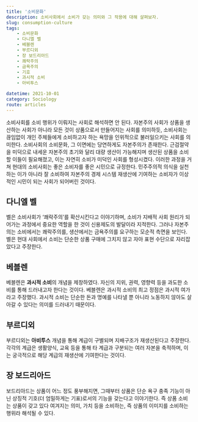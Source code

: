 ```yaml
---
title: '소비문화'
description: 소비사회에서 소비가 갖는 의미와 그 작용에 대해 살펴보자.
slug: consumption-culture
tags:
    - 소비문화
    - 다니엘 벨
    - 베블렌
    - 부르디외
    - 장 보드리아드
    - 쾌락주의
    - 금욕주의
    - 기호
    - 과시적 소비
    - 아비투스

datetime: 2021-10-01
category: Sociology
route: articles
---
```


소비사회를 소비 행위가 이뤄지는 사회로 해석하면 안 된다. 자본주의 사회가 상품을 생산하는 사회가 아니라 모든 것이 상품으로서 만들어지는 사회를 의미하듯, 소비사회는 끊임없이 개인 주체들에게 소비하고자 하는 욕망을 인위적으로 불러일으키는 사회를 의미한다.
소비사회의 소비문화, 그 이면에는 당연하게도 자본주의가 존재한다. 근검절약을 미덕으로 내세운 자본주의 초기와 달리 대량 생산이 가능해지며 생산된 상품을 소비할 이들이 필요해졌고, 이는 자연히 소비가 미덕인 사회를 형성시켰다. 이러한 과정을 거쳐 현대의 소비사회는 좋은 소비자를 좋은 시민으로 규정한다. 민주주의적 의식을 실천하는 이가 아니라 잘 소비하여 자본주의 경제 시스템 재생산에 기여하는 소비자가 이상적인 시민이 되는 사회가 되어버린 것이다.
## 다니엘 벨
벨은 소비사회가 ‘쾌락주의’를 확산시킨다고 이야기하며, 소비가 지배적 사회 원리가 되어가는 과정에서 중요한 역할을 한 것이 신용제도의 발달이라 지적한다. 그러나 자본주의는 소비에서는 쾌락주의를, 생산에서는 금욕주의를 요구하는 모순적 측면을 보인다. 벨은 현대 사회에서 소비는 단순한 상품 구매에 그치지 않고 자아 표현 수단으로 자리잡았다고 주장한다.
## 베블렌
베블렌은 **과시적 소비**의 개념을 제창하였다. 자신의 지위, 권력, 영향력 등을 과도한 소비를 통해 드러내고자 한다는 것이다. 베블렌은 과시적 소비의 최고 정점은 과시적 여가라고 주장했다. 과시적 소비는 단순한 돈과 명예를 나타낼 뿐 아니라 노동하지 않아도 살아갈 수 있다는 의미를 드러내기 때문이다.
## 부르디외
부르디외는 **아비투스** 개념을 통해 계급이 구별되며 지배구조가 재생산된다고 주장한다. 각각의 계급은 생활양식, 교육 등을 통해 타 계급과 구분되는 여러 자본을 축적하며, 이는 궁극적으로 해당 계급의 재생산에 기여한다는 것이다.
## 장 보드리아드
보드리아드는 상품이 어느 정도 풍부해지면, 그때부터 상품은 단순 욕구 충족 기능이 아닌 상징적 기호(더 엄밀하게는 기표)로서의 기능을 갖는다고 이야기한다. 즉 상품 소비는 상품이 갖고 있다 여겨지는 의미, 가치 등을 소비하는, 즉 상품의 이미지를 소비하는 행위라 해석될 수 있다.

